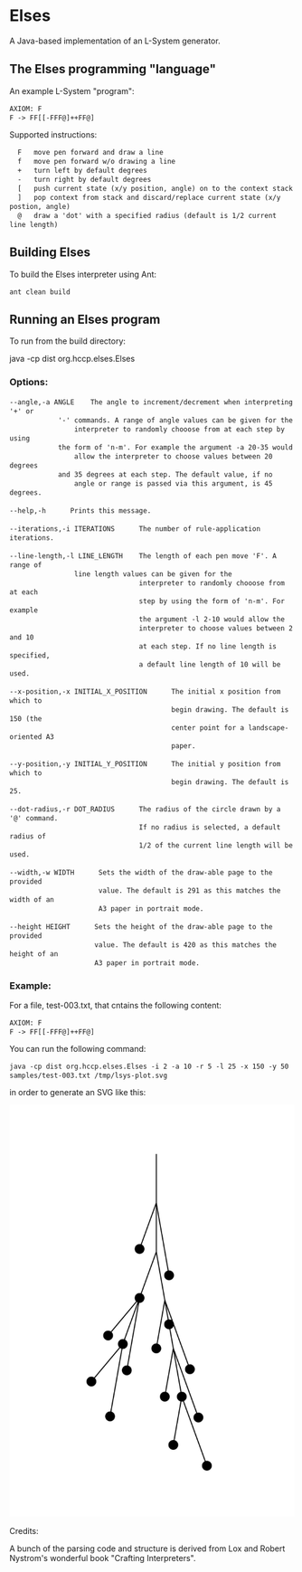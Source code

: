# Elses
A Java-based implementation of an L-System generator.

## The Elses programming "language"


An example L-System "program":

	AXIOM: F
 	F -> FF[[-FFF@]++FF@]


Supported instructions:


	  F	  move pen forward and draw a line
	  f	  move pen forward w/o drawing a line
	  +	  turn left by default degrees
	  -	  turn right by default degrees
	  [	  push current state (x/y position, angle) on to the context stack
	  ]	  pop context from stack and discard/replace current state (x/y postion, angle)
	  @	  draw a 'dot' with a specified radius (default is 1/2 current line length) 

## Building Elses

To build the Elses interpreter using Ant:

    ant clean build
    
    
## Running an Elses program

To run from the build directory:

java -cp dist org.hccp.elses.Elses <options> <lsys-program-input-file> <output-file>


### Options:

	--angle,-a ANGLE	The angle to increment/decrement when interpreting '+' or
 				'-' commands. A range of angle values can be given for the
     				interpreter to randomly chooose from at each step by using
	 			the form of 'n-m'. For example the argument -a 20-35 would
     				allow the interpreter to choose values between 20 degrees
	 			and 35 degrees at each step. The default value, if no
     				angle or range is passed via this argument, is 45 degrees.

	--help,-h      Prints this message.

	--iterations,-i ITERATIONS      The number of rule-application iterations.

	--line-length,-l LINE_LENGTH	The length of each pen move 'F'. A range of
 					line length values can be given for the
                                  	interpreter to randomly chooose from at each
                                  	step by using the form of 'n-m'. For example
                                  	the argument -l 2-10 would allow the
                                  	interpreter to choose values between 2 and 10
                                  	at each step. If no line length is specified,
                                  	a default line length of 10 will be used.

	--x-position,-x INITIAL_X_POSITION      The initial x position from which to
        	                                begin drawing. The default is 150 (the
                	                        center point for a landscape-oriented A3
                        	                paper.

	--y-position,-y INITIAL_Y_POSITION      The initial y position from which to
        	                                begin drawing. The default is 25.

	--dot-radius,-r DOT_RADIUS      The radius of the circle drawn by a '@' command.
        	                        If no radius is selected, a default radius of
                	                1/2 of the current line length will be used.

	--width,-w WIDTH      Sets the width of the draw-able page to the provided
        	              value. The default is 291 as this matches the width of an
                	      A3 paper in portrait mode.

	--height HEIGHT      Sets the height of the draw-able page to the provided
        	             value. The default is 420 as this matches the height of an
	                     A3 paper in portrait mode.




### Example:

For a file, test-003.txt, that cntains the following content:

    AXIOM: F
    F -> FF[[-FFF@]++FF@]

You can run the following command:

    java -cp dist org.hccp.elses.Elses -i 2 -a 10 -r 5 -l 25 -x 150 -y 50 samples/test-003.txt /tmp/lsys-plot.svg

in order to generate an SVG like this:

<img src="./samples/test-003.svg"/>

Credits:

A bunch of the parsing code and structure is derived from Lox and Robert Nystrom's wonderful book "Crafting Interpreters".
